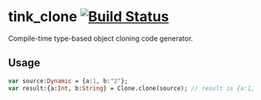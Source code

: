 # tink_clone [![Build Status](https://travis-ci.org/haxetink/tink_clone.svg?branch=master)](https://travis-ci.org/haxetink/tink_clone)

Compile-time type-based object cloning code generator.

## Usage

```haxe
var source:Dynamic = {a:1, b:"2"};
var result:{a:Int, b:String} = Clone.clone(source); // result is {a:1, b:"2"}
```
